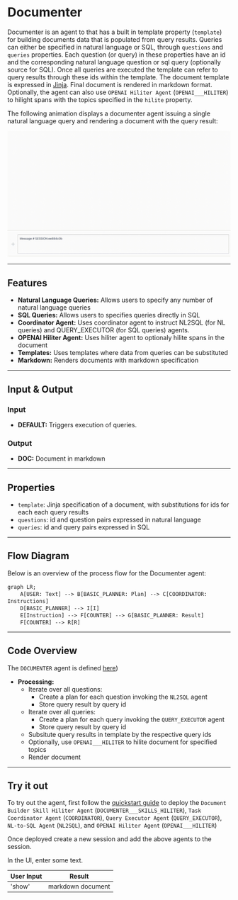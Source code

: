 # Documenter

Documenter is an agent to that has a built in template property (`template`) for building documents data that is populated from query results. Queries can either be specified in natural language or SQL, through `questions` and `queries` properties. Each question (or query) in these properties have an id and the corresponding natural language question or sql query (optionally source for SQL). Once all queries are executed the template can refer to query results through these ids within the template. The document template is expressed in [Jinja](https://jinja.palletsprojects.com/en/stable/). Final document is rendered in markdown format. Optionally, the agent can also use `OPENAI Hiliter Agent` (`OPENAI___HILITER`) to hilight spans with the topics specified in the `hilite` property.

The following animation displays a documenter agent issuing a single natural language query and rendering a document with the query result:

![Demo of Documenter agent](/docs/images/documenter.gif)

---

## Features

- **Natural Language Queries:** Allows users to specify any number of natural language queries
- **SQL Queries:** Allows users to specifies queries directly in SQL
- **Coordinator Agent:** Uses coordinator agent to instruct NL2SQL (for NL queries) and QUERY_EXECUTOR (for SQL queries) agents.
- **OPENAI Hiliter Agent:** Uses hiliter agent to optionaly hilite spans in the document
- **Templates:** Uses templates where data from queries can be substituted
- **Markdown:** Renders documents with markdown specification
  
---

## Input & Output

### Input

- **DEFAULT:** Triggers execution of queries.

### Output

- **DOC:** Document in markdown

---

## Properties
 
- `template`: Jinja specification of a document, with substitutions for ids for each each query results
- `questions`: id and question pairs expressed in natural language
- `queries`: id and query pairs expressed in SQL

---

## Flow Diagram

Below is an overview of the process flow for the Documenter agent:

```mermaid
graph LR;
    A[USER: Text] --> B[BASIC_PLANNER: Plan] --> C[COORDINATOR: Instructions]
    D[BASIC_PLANNER] --> I[I]
    E[Instruction] --> F[COUNTER] --> G[BASIC_PLANNER: Result]
    F[COUNTER] --> R[R]
```

---

## Code Overview

The `DOCUMENTER` agent is defined [here](https://github.com/rit-git/blue/blob/v0.9/lib/blue/agents/documenter.py))

- **Processing:**
  - Iterate over all questions:
    - Create a plan for each question invoking the `NL2SQL` agent
    - Store query result by query id
  - Iterate over all queries:
    - Create a plan for each query invoking the `QUERY_EXECUTOR` agent
    - Store query result by query id
  - Subsitute query results in template by the respective query ids
  - Optionally, use `OPENAI___HILITER` to hilite document for specified topics
  - Render document

---

## Try it out

To try out the agent, first follow the [quickstart guide](https://github.com/rit-git/blue/blob/v0.9/QUICK-START.md) to deploy the `Document Builder Skill Hiliter Agent` (`DOCUMENTER___SKILLS_HILITER`), `Task Coordinator Agent` (`COORDINATOR`), `Query Executor Agent` (`QUERY_EXECUTOR`),  `NL-to-SQL Agent` (`NL2SQL`), and `OPENAI Hiliter Agent` (`OPENAI___HILITER`)

Once deployed create a new session and add the above agents to the session. 

In the UI, enter some text.

| **User Input** | **Result** |
|--------------------------------|---------|
| 'show' | markdown document |

